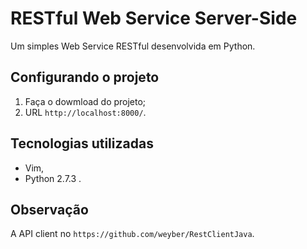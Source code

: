 RESTful Web Service Server-Side
==================================

Um simples Web Service RESTful desenvolvida em Python.

Configurando o projeto
----------------------------------------

1. Faça o dowmload do projeto;
2. URL `http://localhost:8000/`.

Tecnologias utilizadas
--------------------------------------

* Vim,
* Python 2.7.3 .

Observação 
--------------------------------------
A API client no `https://github.com/weyber/RestClientJava`.

